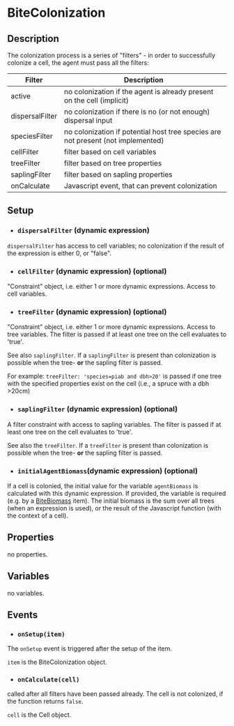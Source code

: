 # BiteColonization


## Description

The colonization process is a series of "filters" - in order to successfully colonize a cell,
the agent must pass all the filters:

Filter | Description
-------| -----------
active  | no colonization if the agent is already present on the cell (implicit)
dispersalFilter | no colonization if there is no (or not enough) dispersal input 
speciesFilter | no colonization if potential host tree species are not present (not implemented)
cellFilter | filter based on cell variables 
treeFilter | filter based on tree properties
saplingFilter | filter based on sapling properties
onCalculate | Javascript event, that can prevent colonization



## Setup

* ### `dispersalFilter` (dynamic expression)
`dispersalFilter` has access to cell variables; no colonization if the result of the 
expression is either 0, or "false". 

* ### `cellFilter` (dynamic expression) (optional)
"Constraint" object, i.e. either 1 or more dynamic expressions. Access to cell variables.

* ### `treeFilter` (dynamic expression) (optional)
"Constraint" object, i.e. either 1 or more dynamic expressions. Access to tree variables.
The filter is passed if at least one tree on the cell evaluates to 'true'. 

See also `saplingFilter`. If a `saplingFilter` is present than colonization is possible when the tree- __or__ the sapling filter is passed.

For example: `treeFilter: 'species=piab and dbh>20'` is passed if one tree with the specified
properties exist on the cell (i.e., a spruce with a dbh >20cm)

* ### `saplingFilter` (dynamic expression) (optional)
A filter constraint with access to sapling variables. The filter is passed if at least one tree on the cell evaluates to 'true'.

See also the `treeFilter`. If a `treeFilter` is present than colonization is possible when the tree- __or__ the sapling filter is passed.

* ### `initialAgentBiomass`(dynamic expression) (optional)
If a cell is colonied, the initial value for the variable `agentBiomass` is calculated with this dynamic expression. If provided,
the variable is required (e.g. by a [BiteBiomass](BiteBiomass.md) item). The initial biomass is the sum over all trees (when 
an expression is used), or the result of the Javascript function (with the context of a cell).
## Properties

no properties.


## Variables

no variables.

## Events

* ### `onSetup(item)` 
The `onSetup` event is triggered after the setup of the item. 

`item` is the BiteColonization object.

* ### `onCalculate(cell)` 
called after all filters have been passed already. The cell is not colonized, if the function 
returns `false`.

`cell` is the Cell object.


